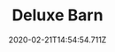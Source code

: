 ---
templateKey: blog-post
title: Deluxe Barn
type: building
description: Wood (550) Stone (300), Houses 12 barn-dwelling animals. Comes with an auto-feed system. Unlocks sheep and pigs.
featuredpost: false
date: 2020-02-21T14:54:54.711Z
featuredimage: /img/Deluxe_Barn.png
cost: 25000
footprint: 7x4
source: robin
tags:
  - Wood
  - Stone
  - 
---